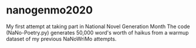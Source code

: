 # nanogenmo2020
My first attempt at taking part in National Novel Generation Month
The code (NaNo-Poetry.py) generates 50,000 word's worth of haikus from a warmup dataset of my previous NaNoWriMo attempts. 
